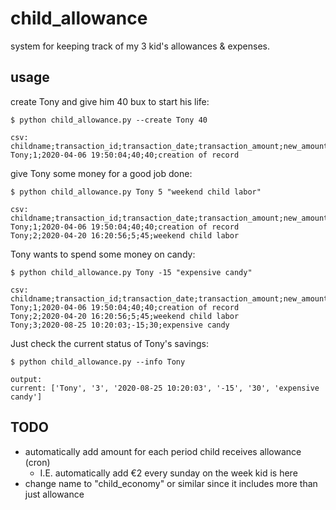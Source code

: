 child_allowance
===
system for keeping track of my 3 kid's allowances & expenses.


## usage

create Tony and give him 40 bux to start his life:
```shell
$ python child_allowance.py --create Tony 40

csv:
childname;transaction_id;transaction_date;transaction_amount;new_amount;description
Tony;1;2020-04-06 19:50:04;40;40;creation of record
```

give Tony some money for a good job done:
```shell
$ python child_allowance.py Tony 5 "weekend child labor"

csv:
childname;transaction_id;transaction_date;transaction_amount;new_amount;description
Tony;1;2020-04-06 19:50:04;40;40;creation of record
Tony;2;2020-04-20 16:20:56;5;45;weekend child labor
```

Tony wants to spend some money on candy:
```shell
$ python child_allowance.py Tony -15 "expensive candy"

csv:
childname;transaction_id;transaction_date;transaction_amount;new_amount;description
Tony;1;2020-04-06 19:50:04;40;40;creation of record
Tony;2;2020-04-20 16:20:56;5;45;weekend child labor
Tony;3;2020-08-25 10:20:03;-15;30;expensive candy
```

Just check the current status of Tony's savings:
```shell
$ python child_allowance.py --info Tony

output:
current: ['Tony', '3', '2020-08-25 10:20:03', '-15', '30', 'expensive candy']
```

## TODO

* automatically add amount for each period child receives allowance (cron)
    - I.E. automatically add €2 every sunday on the week kid is here
* change name to "child_economy" or similar since it includes more than just allowance
